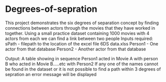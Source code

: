 # Degrees-of-sepration
This project demonstrates the six degrees of separation concept by finding connections between actors through the movies that they have worked in together.
Using a small practice dataset containing 1000 movies with 4 actors from each we can find a link between two people
Inputs required:
sPath - filepath to the location of the excel file 6DS data.xlss
Person1 - One actor from that database
Person2 - Another actor from that database

Output:
A table showing in sequence Person1 acted in Movie A with person B who acted in Movie B.....etc with Person2
If any one of the names cannot be found in the dataset or it is not possible to find a path within 3 degrees of sepration an error message will be displayed

